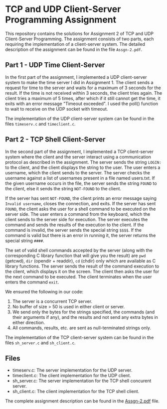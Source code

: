 # TCP and UDP Client-Server Programming Assignment

This repository contains the solutions for Assignment 2 of TCP and UDP Client-Server Programming. The assignment consists of two parts, each requiring the implementation of a client-server system. The detailed description of the assignment can be found in the file `Assgn-2.pdf`.

## Part 1 - UDP Time Client-Server

In the first part of the assignment, I implemented a UDP client-server system to make the time server I did in Assignment 1. The client sends a request for time to the server and waits for a maximum of 3 seconds for the result. If the time is not received within 3 seconds, the client tries again. The client tries a maximum of 5 times, after which if it still cannot get the time, it exits with an error message "Timeout exceeded". I used the poll() function to wait to receive on the UDP socket with timeout. 

The implementation of the UDP client-server system can be found in the files `timeserv.c` and `timeclient.c`.

## Part 2 - TCP Shell Client-Server

In the second part of the assignment, I implemented a TCP client-server system where the client and the server interact using a communication protocol as described in the assignment. The server sends the string `LOGIN:` to the client, and the client displays the string to the user. The user enters a username, which the client sends to the server. The server checks the username against a list of usernames present in a file named users.txt. If the given username occurs in the file, the server sends the string `FOUND` to the client, else it sends the string `NOT-FOUND` to the client. 

If the server has sent `NOT-FOUND`, the client prints an error message saying `Invalid username`, closes the connection, and exits. If the server has sent `FOUND`, the client asks the user for a shell command to be executed on the server side. The user enters a command from the keyboard, which the client sends to the server side for execution. The server executes the command and sends the results of the execution to the client. If the command is invalid, the server sends the special string `$$$$`. If the command is valid but there is an error in running it, the server returns the special string `####`.

The set of valid shell commands accepted by the server (along with the corresponding C library function that will give you the result) are `pwd` (getcwd), `dir` (opendir + readdir), `cd` (chdir) only which are available as C library functions. The server sends the result of the command execution to the client, which displays it on the screen. The client then asks the user for the next command to be executed. The client terminates when the user enters the command `exit`.

We ensured the following in our code:

1. The server is a concurrent TCP server.
2. No buffer of size > 50 is used in either client or server.
3. We send only the bytes for the strings specified, the commands (and their arguments if any), and the results and not send any extra bytes in either direction.
4. All commands, results, etc. are sent as null-terminated strings only.

The implementation of the TCP client-server system can be found in the files `sh_server.c` and `sh_client.c`.

## Files

- timeserv.c: The server implementation for the UDP server.
- timeclient.c: The client implementation for the UDP client.
- sh_server.c: The server implementation for the TCP shell concurent server.
- sh_client.c: The client implementation for the TCP shell client.

The complete assignment description can be found in the [Assgn-2.pdf](Assgn-2.pdf) file.